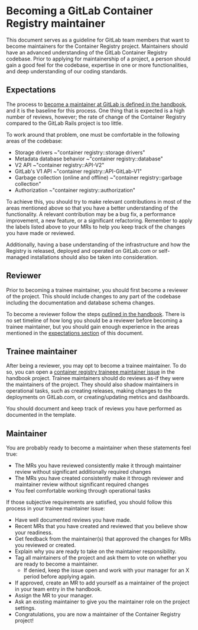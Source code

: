 # Becoming a GitLab Container Registry maintainer

This document serves as a guideline for GitLab team members that want to become maintainers for the Container Registry project.
Maintainers should have an advanced understanding of the GitLab Container Registry codebase.
Prior to applying for maintainership of a project, a person should gain a good feel for the codebase, expertise in one or more functionalities,
and deep understanding of our coding standards.

## Expectations

The process to [become a maintainer at GitLab is defined in the handbook](https://about.gitlab.com/handbook/engineering/workflow/code-review/#how-to-become-a-project-maintainer),
and it is the baseline for this process. One thing that is expected is a high number of reviews, however; the rate of change of the Container Registry compared to the
GitLab Rails project is too little.

To work around that problem, one must be comfortable in the following areas of the codebase:

- Storage drivers ~"container registry::storage drivers" 
- Metadata database behavior ~"container registry::database" 
- V2 API ~"container registry::API-V2" 
- GitLab's V1 API ~"container registry::API-GitLab-V1" 
- Garbage collection (online and offline) ~"container registry::garbage collection" 
- Authorization ~"container registry::authorization"

To achieve this, you should try to make relevant contributions in most of the areas mentioned above so that
you have a better understanding of the functionality. A relevant contribution may be a bug fix, a
performance improvement, a new feature, or a significant refactoring. Remember to apply the labels listed above
to your MRs to help you keep track of the changes you have made or reviewed.

Additionally, having a base understanding of the infrastructure and how the Registry is released, deployed and operated on GitLab.com or self-managed installations
should also be taken into consideration.

## Reviewer

Prior to becoming a trainee maintainer, you should first become a reviewer of the project. This should include changes
to any part of the codebase including the documentation and database schema changes.

To become a reviewer follow the steps [outlined in the handbook](https://about.gitlab.com/handbook/engineering/workflow/code-review/#reviewer).
There is no set timeline of how long you should be a reviewer before becoming a trainee maintainer, but you should
gain enough experience in the areas mentioned in the [expectations section](#expectations) of this document.

## Trainee maintainer

After being a reviewer, you may opt to become a trainee maintainer. To do so, you can open a
[container registry traineee maintainer issue](../.gitlab/issue_templates/Traineee%20Maintainer.md) in the handbook project.
Trainee maintainers should do reviews as-if they were the maintainers of the project.
They should also shadow maintainers in operational tasks, such as creating releases, making changes to the deployments on GitLab.com,
or creating/updating metrics and dashboards.

You should document and keep track of reviews you have performed as documented in the template.

## Maintainer

You are probably ready to become a maintainer when these statements feel true:

- The MRs you have reviewed consistently make it through maintainer review without significant additionally required changes
- The MRs you have created consistently make it through reviewer and maintainer review without significant required changes
- You feel comfortable working through operational tasks

If those subjective requirements are satisfied, you should follow this process in your trainee maintainer issue:

- Have well documented reviews you have made.
- Recent MRs that you have created and reviewed that you believe show your readiness.
- Get feedback from the maintainer(s) that approved the changes for MRs you reviewed or created.
- Explain why you are ready to take on the maintainer responsibility.
- Tag all maintainers of the project and ask them to vote on whether you are ready to become a maintainer.
  - If denied, keep the issue open and work with your manager for an X period before applying again.
- If approved, create an MR to add yourself as a maintainer of the project in your team entry in the handbook.
- Assign the MR to your manager.
- Ask an existing maintainer to give you the maintainer role on the project settings.
- Congratulations, you are now a maintainer of the Container Registry project!
